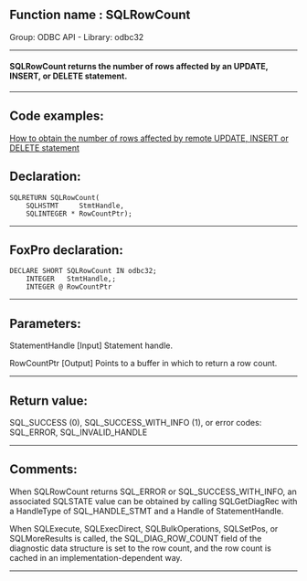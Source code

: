 
## Function name : SQLRowCount
Group: ODBC API - Library: odbc32    
***  


#### SQLRowCount returns the number of rows affected by an UPDATE, INSERT, or DELETE statement.
***  


## Code examples:
[How to obtain the number of rows affected by remote UPDATE, INSERT or DELETE statement](../../samples/sample_416.md)  

## Declaration:
```foxpro  
SQLRETURN SQLRowCount(
	SQLHSTMT     StmtHandle,
	SQLINTEGER * RowCountPtr);  
```  
***  


## FoxPro declaration:
```foxpro  
DECLARE SHORT SQLRowCount IN odbc32;
	INTEGER   StmtHandle,;
	INTEGER @ RowCountPtr  
```  
***  


## Parameters:
StatementHandle 
[Input]
Statement handle. 

RowCountPtr 
[Output]
Points to a buffer in which to return a row count.  
***  


## Return value:
SQL_SUCCESS (0), SQL_SUCCESS_WITH_INFO (1), or error codes: SQL_ERROR, SQL_INVALID_HANDLE  
***  


## Comments:
When SQLRowCount returns SQL_ERROR or SQL_SUCCESS_WITH_INFO, an associated SQLSTATE value can be obtained by calling SQLGetDiagRec with a HandleType of SQL_HANDLE_STMT and a Handle of StatementHandle.  
  
When SQLExecute, SQLExecDirect, SQLBulkOperations, SQLSetPos, or SQLMoreResults is called, the SQL_DIAG_ROW_COUNT field of the diagnostic data structure is set to the row count, and the row count is cached in an implementation-dependent way.  
  
***  

